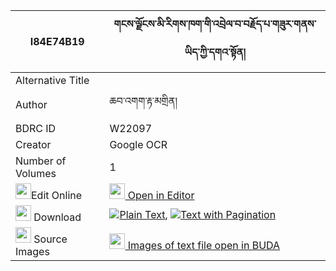 |I84E74B19|གངས་ལྗོངས་མི་རིགས་ཁག་གི་འབྲེལ་བ་བརྗོད་པ་གཟུར་གནས་ཡིད་ཀྱི་དགའ་སྟོན། 
| --- | --- 
|Alternative Title |
|Author| ཆབ་འགག་རྟ་མགྲིན།
|BDRC ID | W22097
|Creator | Google OCR
|Number of Volumes| 1
|<img width="25" src="https://img.icons8.com/color/25/000000/edit-property.png">Edit Online| [<img width="25" src="https://avatars.githubusercontent.com/u/45091458?s=200&v=4"> Open in Editor](http://editor.openpecha.org/I84E74B19)
|<img width="25" src="https://img.icons8.com/fluent/48/000000/download-2.png"/>  Download | [![](https://img.icons8.com/color/20/000000/txt.png)Plain Text](https://github.com/Openpecha/I84E74B19/releases/download/v1/gangjong_mirik_khak_gi_drelwa__plain_I84E74B19.zip), [![](https://img.icons8.com/color/20/000000/txt.png)Text with Pagination](https://github.com/Openpecha/I84E74B19/releases/download/v1/gangjong_mirik_khak_gi_drelwa__pages_I84E74B19.zip)
|<img width="25" src="https://img.icons8.com/plasticine/100/000000/pictures-folder.png"/>  Source Images | [<img width="25" src="https://library.bdrc.io/icons/BUDA-small.svg"> Images of text file open in BUDA](https://library.bdrc.io/show/bdr:W22097)